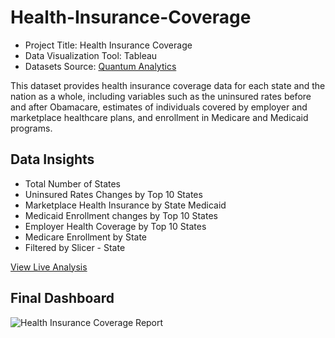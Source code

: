 # Health-Insurance-Coverage

- Project Title: Health Insurance Coverage
- Data Visualization Tool: Tableau
- Datasets Source: [Quantum Analytics](https://quantumanalyticsco.org/)

This dataset provides health insurance coverage data for each state and the nation as a whole, including variables such as the uninsured rates before and after Obamacare, estimates of individuals covered by employer and marketplace healthcare plans, and enrollment in Medicare and Medicaid programs.

## Data Insights
- Total Number of States
- Uninsured Rates Changes by Top 10 States
- Marketplace Health Insurance by State Medicaid
- Medicaid Enrollment changes by Top 10 States
- Employer Health Coverage by Top 10 States
- Medicare Enrollment by State
- Filtered by Slicer - State
  
[View Live Analysis](https://public.tableau.com/views/HealthInsuranceCoverageReport_16993693387890/Dashboard1?:language=en-US&:sid=&:redirect=auth&:display_count=n&:origin=viz_share_link)

## Final Dashboard

![Health Insurance Coverage Report](https://github.com/user-attachments/assets/642fdde3-5e5a-40e7-a7d4-e7f9e968cf6a)
